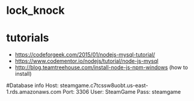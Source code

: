 # lock_knock

# tutorials
- https://codeforgeek.com/2015/01/nodejs-mysql-tutorial/
- https://www.codementor.io/nodejs/tutorial/node-js-mysql
- http://blog.teamtreehouse.com/install-node-js-npm-windows (how to install)


#Database info
Host: steamgame.c7tcssw8uobt.us-east-1.rds.amazonaws.com
Port: 3306
User: SteamGame
Pass: steamgame
